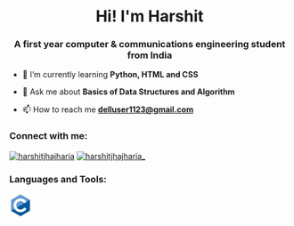 <h1 align="center">Hi! I'm Harshit</h1>
<h3 align="center">A first year computer & communications engineering student from India</h3>


- 🌱 I’m currently learning **Python, HTML and CSS**

- 💬 Ask me about **Basics of Data Structures and Algorithm**

- 📫 How to reach me **delluser1123@gmail.com**

<h3 align="left">Connect with me:</h3>
<p align="left">
<a href="www.linkedin.com/in/harshit-jhajharia-28a65432b" target="blank"><img align="center" src="https://raw.githubusercontent.com/rahuldkjain/github-profile-readme-generator/master/src/images/icons/Social/linked-in-alt.svg" alt="harshitjhajharia" height="30" width="40" /></a>
<a href="https://instagram.com/harshitjhajharia_" target="blank"><img align="center" src="https://raw.githubusercontent.com/rahuldkjain/github-profile-readme-generator/master/src/images/icons/Social/instagram.svg" alt="harshitjhajharia_" height="30" width="40" /></a>
</p>

<h3 align="left">Languages and Tools:</h3>
<p align="left"> <a href="https://www.cprogramming.com/" target="_blank" rel="noreferrer"> <img src="https://raw.githubusercontent.com/devicons/devicon/master/icons/c/c-original.svg" alt="c" width="40" height="40"/> </a> </p>
